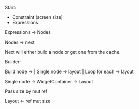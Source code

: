 Start:
* Constraint (screen size)
* Expressions

Expressions -> Nodes

Nodes -> next

Next will either build a node or get one from the cache.

Builder:

Build node -> 
    | Single node -> layout
    | Loop for each -> layout


Single node -> WidgetContainer -> Layout


Pass size by mut ref

Layout <- ref mut size

